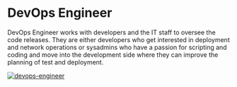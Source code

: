 # DevOps Engineer
DevOps Engineer works with developers and the IT staff to oversee the code releases. They are either developers who get interested in deployment and network operations or sysadmins who have a passion for scripting and coding and move into the development side where they can improve the planning of test and deployment.

[![devops-engineer](https://img.youtube.com/vi/9pZ2xmsSDdo/0.jpg)](https://www.youtube.com/watch?v=9pZ2xmsSDdo)
